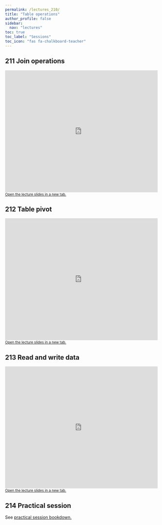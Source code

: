 ```yaml
---
permalink: /lectures_210/
title: "Table operations"
author_profile: false
sidebar:
  nav: "lectures"
toc: true
toc_label: "Sessions"
toc_icon: "fas fa-chalkboard-teacher"
---
```



## 211 Join operations

<div style="position: relative; width: 500px; height: 400px;">
<iframe src="https://sdesabbata.github.io/granolarr/lectures/html/211_L_DataJoin.html" title="211_L_DataJoin" frameborder="0" style="width: 1000px; height: 800px; -webkit-transform: scale(0.5) translate(-500px,-400px);-moz-transform: scale(0.5) translate(-500px,-400px); "></iframe>
</div>

<small>
<a href="https://sdesabbata.github.io/granolarr/lectures/html/211_L_DataJoin" target="_blank">Open the lecture slides in a new tab.</a>
</small>

## 212 Table pivot

<div style="position: relative; width: 500px; height: 400px;">
<iframe src="https://sdesabbata.github.io/granolarr/lectures/html/212_L_DataPivot.html" title="212_L_DataPivot" frameborder="0" style="width: 1000px; height: 800px; -webkit-transform: scale(0.5) translate(-500px,-400px);-moz-transform: scale(0.5) translate(-500px,-400px); "></iframe>
</div>

<small>
<a href="https://sdesabbata.github.io/granolarr/lectures/html/212_L_DataPivot" target="_blank">Open the lecture slides in a new tab.</a>
</small>

## 213 Read and write data

<div style="position: relative; width: 500px; height: 400px;">
<iframe src="https://sdesabbata.github.io/granolarr/lectures/html/213_L_ReadWrite.html" title="213_L_ReadWrite" frameborder="0" style="width: 1000px; height: 800px; -webkit-transform: scale(0.5) translate(-500px,-400px);-moz-transform: scale(0.5) translate(-500px,-400px); "></iframe>
</div>

<small>
<a href="https://sdesabbata.github.io/granolarr/lectures/html/213_L_ReadWrite" target="_blank">Open the lecture slides in a new tab.</a>
</small>

## 214 Practical session

See <a href="https://sdesabbata.github.io/granolarr/practicals/bookdown/data-wrangling-pt-2" target="_blank">practical session bookdown.</a>
